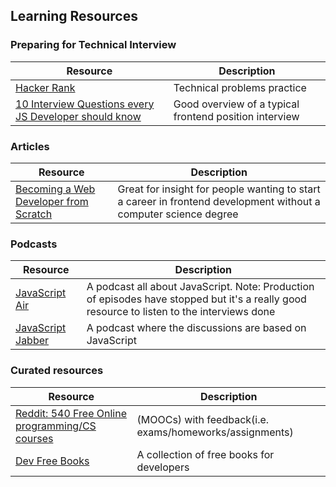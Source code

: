 ## Learning Resources

### Preparing for Technical Interview

|Resource|Description|
|---|---|
|[Hacker Rank](https://www.hackerrank.com/)| Technical problems practice|
|[10 Interview Questions every JS Developer should know](https://medium.com/javascript-scene/10-interview-questions-every-javascript-developer-should-know-6fa6bdf5ad95#.dxox076zp)| Good overview of a typical frontend position interview

### Articles
|Resource|Description|
|---|---|
|[Becoming a Web Developer from Scratch](https://medium.com/@sgarcia.dev/my-journey-to-becoming-a-web-developer-from-scratch-without-a-cs-degree-2-years-later-and-what-i-4a7fd2ff5503#.o6dovu9fy) | Great for insight for people wanting to start a career in frontend development without a computer science degree|

### Podcasts
| Resource | Description |
| --- | ---- |
| [JavaScript Air](https://itunes.apple.com/us/podcast/javascript-air/id1066446588?mt=2) | A podcast all about JavaScript. Note: Production of episodes have stopped but it's a really good resource to listen to the interviews done |
| [JavaScript Jabber](https://itunes.apple.com/us/podcast/javascript-jabber/id496893300?mt=2) | A podcast where the discussions are based on JavaScript |

### Curated resources
|Resource|Description|
|---|---|
|[Reddit: 540 Free Online programming/CS courses](https://www.reddit.com/r/learnprogramming/comments/5bmg2b/heres_a_list_of_540_free_online_programmingcs/)| (MOOCs) with feedback(i.e. exams/homeworks/assignments)|
|[Dev Free Books](https://devfreebooks.github.io/)|A collection of free books for developers|
